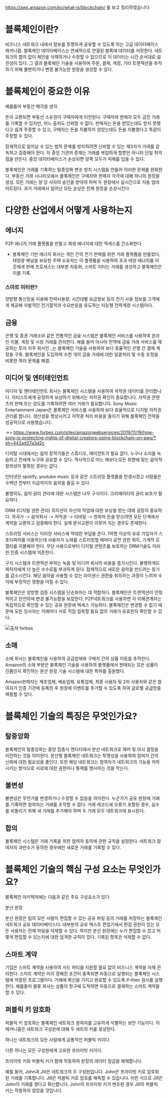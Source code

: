 https://aws.amazon.com/ko/what-is/blockchain/ 를 보고 정리하였습니다.

# 블록체인이란?

비즈니스 네트워크 내에서 정보를 투명하게 공유할 수 있도록 하는 고급 데이터베이스 메커니즘.
블록체인 데이터베이스는 연쇄적으로 연결된 블록에 데이터를 저장한다.
네트워크의 합의 없이 체인을 삭제하거나 수정할 수 없으므로 이 데이터는 시간 순서대로 일관성이 있다.
그 결과 블록체인 기술을 사용하여 주문, 결제, 계정, 기타 트랜잭션을 추적하기 위해 불변하거나 변경 불가능한 원장을 생성할 수 있다.


# 블록체인이 중요한 이유

예를들어 부동산 매각을 생각.

돈이 교환되면 부동산 소유권이 구매자에게 이전된다. 구매자와 판매자 모두 금전 거래를 기록할 수 있지만, 어느 출처도 신뢰할 수 없다.
판매자는 돈을 받았는데도 받지 못했다고 쉽게 주장할 수 있고, 구매자는 돈을 지불하지 않았는데도 돈을 지불했다고 똑같이 주장할 수 있다.

잠재적으로 일어날 수 있는 법적 문제를 방지하려면 신뢰할 수 있는 제3자가 거래를 감독하고 검증해야 한다.
이 중앙 기관의 존재는 거래를 복잡하게 할뿐만 아니라 단일 취약점을 만든다. 중앙 데이터베이스가 손상되면 양쪽 모두가 피해를 입을 수 있다.

블록체인은 거래를 기록하는 탈중앙화 변조 방지 시스템을 만들어 이러한 문제를 완화한다.
부동산 거래 시나리오에서 블록체인은 구매자와 판매자 각각에 대해 하나의 원장을 생성.
모든 거래는 양 당 사자의 승인을 받아야 하며 두 원장에서 실시간으로 자동 업데이트된다.
과거 거래에서 일어난 모든 손상은 전체 원장을 손상시킨다. 

# 다양한 산업에서 어떻게 사용하는지

## 에너지

P2P 에너지 거래 플랫폼을 만들고 재생 에너지에 대한 엑세스를 간소화한다.

- 블록체인 기반 에너지 회사는 개인 간의 전기 판매를 위한 거래 플랫폼을 만들었다. 태양광 패널을 보유한 주택 소유자는 이 플랫폼을 사용하여
초과 태양 에너지를 이웃에게 판매 프로세스는 대부분 자동화, 스마트 미터는 거래를 생성하고 블록체인은 이를 기록.

### 스마트 미터란?

양방향 통신망을 이용해 전략사용량, 시간대별 요금정보 등의 전기 사용 정보를 고객에게 제공해 자발적인
전기절약과 수요반응을 유도하는 지능형 전력계량 시스템이다.

## 금융

은행 및 증권 거래소와 같은 전통적인 금융 시스템은 블록체인 서비스를 사용하여 온라인 지불, 계정 및 시장 거래를 관리한다.
예를 들어 아시아 전역에 금융 거래 서비스를 제공하는 투자 지주 회사인 _는 블록체인 기술을 사용하여 보다 효율적인 은행 간 결제 계정을 구축.
블록체인을 도입하여 수천 개의 금융 거래에 대한 일괄처리 및 수동 조정을 비롯한 여러 문제를 해결.

## 미디어 및 엔터테인먼트
미디어 및 엔터테인먼트 회사는 블록체인 시스템을 사용하여 저작권 데이터를 관리합니다. 
아티스트에게 공정하게 보상하기 위해서는 저작권 확인이 중요합니다. 
저작권 콘텐츠의 판매 또는 양도를 기록하려면 여러 거래가 필요합니다. 
Sony Music Entertainment Japan은 블록체인 서비스를 사용하여 보다 효율적으로 디지털 저작권 관리를 합니다. 
생산성을 향상시키고 저작권 처리 비용을 줄이기 위해 블록체인 전략을 성공적으로 사용했습니다.

->> https://www.forbes.com/sites/amazonwebservices/2019/11/19/how-sony-is-protecting-rights-of-digital-creators-using-blockchain-on-aws/?sh=442ad37a3d2c

디지털 시대에서는 음악 창작가들은 스튜디오, 에이전트가 필요 없다.
누구나 소리를 녹음하고 전세계 누구와 공유할 수 있다.
역사적으로 어느 때보다 모든 취향에 맞는 음악적 창의성이 발휘된 경우는 없다.

인터넷은 spotify, youtube music 등과 같은 스트리밍 플랫폼을 탄생시켰고
사람들은 수백년 전부터 지금까지의 음악을 즐길 수 있다.

불행히도, 음악 권리 관리에 대한 시스템은 너무 구식이다.
크리에이터의 권리 보호가 필요하다.


DRM (디지털 권한 관리) 뮤지션이 자신의 작업에 대한 보상을 받는 데에 굉장히 중요하다.
작곡가 -> 음악회사 -> 저작권 -> 리테일 -> 청취자
돈을 받으려면
모든 단계에서 계약을 교환하고 검증해야 한다. 실제 문서교환이 이루어 지는 경우도 존재한다.

스트리밍 서비스는 이러한 서비스에 막대한 부담을 준다.
1억명 이상의 유로 가입자가 스포티파이를 이용하는데
사용자가 노래를 스트리밍할 때마다 공연 권한 획득, 기계적 로열티를 지불해야 한다.
무단 사용으로부터 디지털 콘텐츠를 보호하는 DRM기술도 이러한 인증 시스템에 의존한다.

구식 시스템과 트랜잭션 부하는 녹음 및 미디어 회사의 비용을 증가시킨다.
불행하게도 제작자에게 더 높은 수수료를 부과하게 된다.
잠재적으로 새로운 음악을 만드려는 동기를 감소시킨다.
해당 음악을 사용할 수 있는 라이센스 권한을 취득하는 과정이 느려져 수익에
부정적인 영향을 미칠 수 있다.

블록체인은 양방향 검증 시스템을 단순화하는 데 적합하다.
블록체인은 트랜잭션이 안정적이고 안전하며 변경 불가능함을 보장한다.
P2P네트워크를 사용하면 각 이해관계자는 독립적으로 확인할 수 있는 공유 원장에 엑세스 가능하다.
블록체인은 변경할 수 없기 때문에 모든 당사자는 거래마다 서로 직접 접촉할 필요 없이 거래가 유효한지 확인할 수 있다.

![출처 forbes](https://imageio.forbes.com/specials-images/imageserve/5dd423b3e0af7b0006b1b6c1/DRM-workflow-enabled-by-blockchain-/960x0.jpg?format=jpg&width=960)


## 소매

소매 회사는 블록체인을 사용하여 공급업체와 구매자 간의 상품 이동을 추적한다.
Amazon의 소매 부분은 블록체인 기술을 사용하여 플랫폼에서 판매되는 모든 상품이 진품인지 확인하는
분산 원장 기술 시스템에 대한 특허를 출원했다.

Amazon판매자는 제조업체, 배송업체, 유통업체, 최종 사용자 및 2차 사용자와 같은 참여자가 인증 기관에 등록한 후
원장에 이벤트를 추가할 수 있도록 하여 글로벌 공급망을 매핑할 수 있다.

# 블록체인 기술의 특징은 무엇인가요?

## 탈중앙화

블록체인의 탈중앙화는 중앙 집중식 엔티티에서 분산 네트워크로 제어 및 의사 결정을 이전하는 것을 의미한다.
분산형 블록체인 네트워크는 투명성을 사용하여 참여자 간의 신뢰에 대한 필요성을 줄인다.
또한 해당 네트워크는 참여자가 네트워크의 기능을 저하시키는 방식으로 서로에 대한 권한이나 통제를 행사하는 것을 막는다.

## 불변성

불변성은 무언가를 변경하거나 수정할 수 없음을 의미한다. 누군가가 공유 원장에 거래를 기록하면 참여자는 거래를 조작할 수 없다.
거래 레코드에 오류가 포함된 경우, 실수를 되돌리기 위해 새 거래를 추가해야 하며 두 거래 모두 네트워크에 표시된다.

## 합의

블록체인 시스템은 거래 기록을 위한 참여자 동의에 관한 규칙을 설정한다.
네트워크 참여자의 과반수가 동의한 경우에만 새로운 거래를 기록할 수 있다.


# 블록체인 기술의 핵심 구성 요소는 무엇인가요?

블록체인 아키텍처에는 다음과 같은 주요 구성요소가 있다.

분산 원장

분산 원장은 팀의 모든 사람이 편집할 수 있는 공유 파일 등의 거래를 저장하는 블록체인 네트워크 공유 데이터베이스다.
대부분의 공유 텍스트 편집기에서 편집 권한이 있는 모든 사용자는 전체 파일을 삭제할 수 있다.
하지만 분산 원장에는 누가 편집할 수 있고 어떻게 편집할 수 있는지에 대한 엄격한 규칙이 있다.
기록된 항목은 삭제할 수 없다.

## 스마트 계약

기업은 스마트 계약을 사용하여 서드 파티를 지원할 필요 없이 비즈니스 계약을 자체 관리한다.
스마트 계약은 미리 정해진 조건이 충족되면 자동으로 실행되는 블록체인 시스템에 저장된 프로그램이다.
거래에 확신을 가지고 완료할 수 있도록 if-then 검사를 실행한다.
예를들어 물류 회사는 상품이 항구에 도착하면 자동으로 결제하는 스마트 계약을 할 수 있다.


## 퍼블릭 키 암호화

퍼블릭 키 암호화는 블록체인 네트워크 참여자를 고유하게 식별하는 보안 기능이다.
이 메커니즘은 네트워크 구성원에 대해 두 세트의 키를 생성한다.

하나는 네트워크의 모든 사람에게 공통적인 퍼블릭 키이다.

다른 하나는 모든 구성원에게 고유한 프라이빗 키이다.

프라이빗 키와 퍼블릭 키가 함께 작동하여 원장의 데이터 잠금을 해제합니다. 

예를 들어, John과 Jill은 네트워크의 두 구성원입니다. 
John은 프라이빗 키로 암호화된 거래를 기록합니다. 
Jill은 퍼블릭 키로 암호를 해독할 수 있습니다. 
이런 식으로 Jill은 John이 거래를 했다고 확신합니다. 
John의 프라이빗 키가 변조된 경우 Jill의 퍼블릭 키는 작동하지 않았을 것입니다.